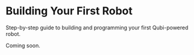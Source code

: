 # Building Your First Robot

Step-by-step guide to building and programming your first Qubi-powered robot.

Coming soon.